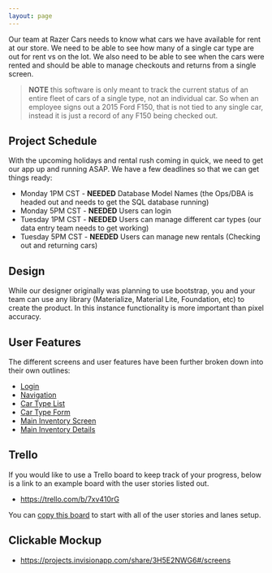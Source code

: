 ```yaml
---
layout: page
---
```


Our team at Razer Cars needs to know what cars we have available for rent at our store.
We need to be able to see how many of a single car type are out for rent vs on the lot.
We also need to be able to see when the cars were rented
and should be able to manage checkouts and returns from a single screen.

> **NOTE** this software is only meant to track the current status of an entire fleet of cars of a single type, not an individual car.
So when an employee signs out a 2015 Ford F150, that is not tied to any single car, instead it is just a record of any F150 being checked out.

## Project Schedule

With the upcoming holidays and rental rush coming in quick, we need to get our app up and running ASAP.
We have a few deadlines so that we can get things ready:

* Monday 1PM CST - **NEEDED** Database Model Names (the Ops/DBA is headed out and needs to get the SQL database running)
* Monday 5PM CST - **NEEDED** Users can login
* Tuesday 1PM CST - **NEEDED** Users can manage different car types (our data entry team needs to get working)
* Tuesday 5PM CST - **NEEDED** Users can manage new rentals (Checking out and returning cars)

## Design

While our designer originally was planning to use bootstrap, you and your team can use any library (Materialize, Material Lite, Foundation, etc) to create the product.
In this instance functionality is more important than pixel accuracy.

## User Features

The different screens and user features have been further broken down into their own outlines:

* [Login](general/login.html)
* [Navigation](general/navigation.html)
* [Car Type List](car-type/list.html)
* [Car Type Form](car-type/form.html)
* [Main Inventory Screen](inventory/list.html)
* [Main Inventory Details](inventory/details.html)

## Trello

If you would like to use a Trello board to keep track of your progress, below is a link to an example board with the user stories listed out.

* https://trello.com/b/7xv410rG

You can [copy this board](http://help.trello.com/article/802-copying-cards-lists-or-boards) to start with all of the user stories and lanes setup.

## Clickable Mockup

* https://projects.invisionapp.com/share/3H5E2NWG6#/screens
